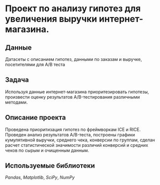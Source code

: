 # Проект по анализу гипотез для увеличения выручки интернет-магазина.


## Данные

Датасеты с описанием гипотез, данными по заказам и выручке, посетителями для A/B теста 

## Задача

Используя данные интернет-магазина приоритезировать гипотезы, произвести оценку результатов A/B-тестирования различными методами.

## Описание проекта

Проведена приоритизация гипотез по фреймворкам ICE и RICE. Проведен анализ результатов A/B-теста, построены графики кумулятивной выручки, среднего чека, конверсии по группам, сделан расчет статистической значимости различий конверсий и средних чеков по сырым и очищенным данным.

## Используемые библиотеки
*Pandas*, *Matplotlib*, *SciPy*, *NumPy*
